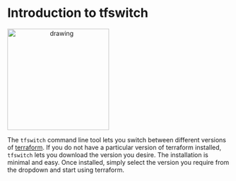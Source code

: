 # Introduction to tfswitch

<img style="text-align:center" src="https://s3.us-east-2.amazonaws.com/kepler-images/warrensbox/tfswitch/logo.png" alt="drawing" width="230" height="230"/>

The `tfswitch` command line tool lets you switch between different versions of <a href="https://www.terraform.io/" target="_blank">terraform</a>.
If you do not have a particular version of terraform installed, `tfswitch` lets you download the version you desire.
The installation is minimal and easy. 
Once installed, simply select the version you require from the dropdown and start using terraform. 

